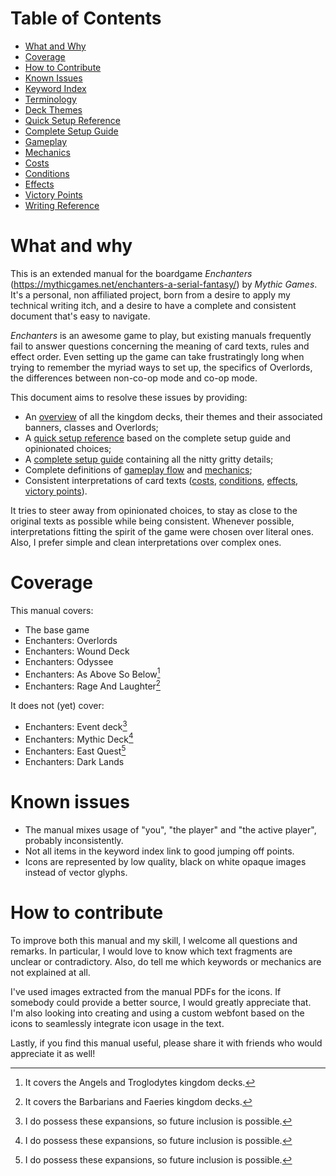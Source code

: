 # Table of Contents

<!-- TOC -->

* [What and Why](#what-and-why)
* [Coverage](#coverage)
* [How to Contribute](#how-to-contribute)
* [Known Issues](#known-issues)
* [Keyword Index](keyword-index.md#keyword-index)
* [Terminology](terminology.md#terminology)
* [Deck Themes](deck-themes.md#deck-themes)
* [Quick Setup Reference](quick-setup-reference.md#quick-setup-reference1)
* [Complete Setup Guide](complete-setup-guide.md#complete-setup-guide)
* [Gameplay](gameplay.md#gameplay)
* [Mechanics](mechanics.md#mechanics)
* [Costs](costs.md#costs)
* [Conditions](conditions.md#conditions)
* [Effects](effects.md#effects)
* [Victory Points](victory-points.md#victory-points)
* [Writing Reference](writing-reference.md#writing-reference)

<!-- TOC -->

# What and why

This is an extended manual for the boardgame *Enchanters* (https://mythicgames.net/enchanters-a-serial-fantasy/) by
*Mythic Games*. It's a personal, non affiliated project, born from a desire to apply my technical writing itch, and a
desire to have a complete and consistent document that's easy to navigate.

*Enchanters* is an awesome game to play, but existing manuals frequently fail to answer questions concerning the meaning
of card texts, rules and effect order. Even setting up the game can take frustratingly long when trying to remember the
myriad ways to set up, the specifics of Overlords, the differences between non-co-op mode and co-op mode.

This document aims to resolve these issues by providing:

- An [overview](deck-themes.md#deck-themes) of all the kingdom decks, their themes and their associated banners, classes
  and Overlords;
- A [quick setup reference](quick-setup-reference.md#quick-setup-reference1) based on the complete setup guide and
  opinionated choices;
- A [complete setup guide](complete-setup-guide.md#complete-setup-guide) containing all the nitty gritty details;
- Complete definitions of [gameplay flow](gameplay.md#flow-of-the-game) and [mechanics](mechanics.md#mechanics);
- Consistent interpretations of card texts ([costs](costs.md#costs),
  [conditions](conditions.md#conditions), [effects](effects.md#effects),
  [victory points](victory-points.md#victory-points)).

It tries to steer away from opinionated choices, to stay as close to the original texts as possible while being
consistent. Whenever possible, interpretations fitting the spirit of the game were chosen over literal ones. Also, I
prefer simple and clean interpretations over complex ones.

# Coverage

This manual covers:

- The base game
- Enchanters: Overlords
- Enchanters: Wound Deck
- Enchanters: Odyssee
- Enchanters: As Above So Below[^above]
- Enchanters: Rage And Laughter[^rage]

It does not (yet) cover:

- Enchanters: Event deck[^possess]
- Enchanters: Mythic Deck[^possess]
- Enchanters: East Quest[^possess]
- Enchanters: Dark Lands

[^above]: It covers the Angels and Troglodytes kingdom decks.
[^rage]: It covers the Barbarians and Faeries kingdom decks.
[^possess]: I do possess these expansions, so future inclusion is possible.

# Known issues

- The manual mixes usage of "you", "the player" and "the active player", probably inconsistently.
- Not all items in the keyword index link to good jumping off points.  
- Icons are represented by low quality, black on white opaque images instead of vector glyphs. 

# How to contribute

To improve both this manual and my skill, I welcome all questions and remarks. In particular, I would love to know which
text fragments are unclear or contradictory. Also, do tell me which keywords or mechanics are not explained at all.

I've used images extracted from the manual PDFs for the icons. If somebody could provide a better source, I would
greatly appreciate that. I'm also looking into creating and using a custom webfont based on the icons to seamlessly
integrate icon usage in the text.

Lastly, if you find this manual useful, please share it with friends who would appreciate it as well!
